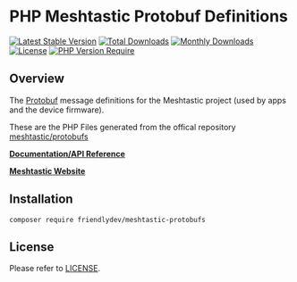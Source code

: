 # PHP Meshtastic Protobuf Definitions

[![Latest Stable Version](https://poser.pugx.org/friendlydev/meshtastic-protobufs/v?style=for-the-badge)](https://packagist.org/packages/friendlydev/meshtastic-protobufs) 
[![Total Downloads](https://poser.pugx.org/friendlydev/meshtastic-protobufs/downloads?style=for-the-badge)](https://packagist.org/packages/friendlydev/meshtastic-protobufs)
[![Monthly Downloads](https://poser.pugx.org/friendlydev/meshtastic-protobufs/d/monthly?style=for-the-badge)](https://packagist.org/packages/friendlydev/meshtastic-protobufs)
[![License](https://poser.pugx.org/friendlydev/meshtastic-protobufs/license?style=for-the-badge)](https://packagist.org/packages/friendlydev/meshtastic-protobufs) 
[![PHP Version Require](https://poser.pugx.org/friendlydev/meshtastic-protobufs/require/php?style=for-the-badge)](https://packagist.org/packages/friendlydev/meshtastic-protobufs)


## Overview

The [Protobuf](https://developers.google.com/protocol-buffers) message definitions for the Meshtastic project (used by apps and the device firmware).

These are the PHP Files generated from the offical repository [meshtastic/protobufs](https://github.com/meshtastic/protobufs)

**[Documentation/API Reference](https://buf.build/meshtastic/protobufs)**

**[Meshtastic Website](https://meshtastic.org/)**


## Installation

    composer require friendlydev/meshtastic-protobufs


## License
Please refer to [LICENSE](./LICENSE).
